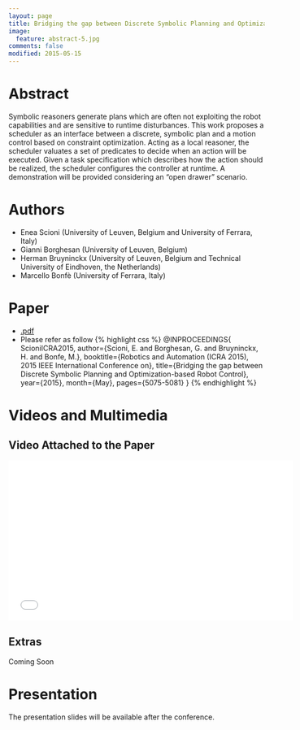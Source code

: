 ```yaml
---
layout: page
title: Bridging the gap between Discrete Symbolic Planning and Optimization-based Robot Control
image:
  feature: abstract-5.jpg
comments: false
modified: 2015-05-15
---
```


# Abstract

Symbolic reasoners generate plans which are often
not exploiting the robot capabilities and are sensitive to runtime
disturbances. This work proposes a scheduler as an interface
between a discrete, symbolic plan and a motion control based
on constraint optimization. Acting as a local reasoner, the
scheduler valuates a set of predicates to decide when an action
will be executed. Given a task specification which describes
how the action should be realized, the scheduler configures
the controller at runtime. A demonstration will be provided
considering an “open drawer” scenario.

# Authors

  * Enea Scioni (University of Leuven, Belgium and University of Ferrara, Italy)
  * Gianni Borghesan (University of Leuven, Belgium)
  * Herman Bruyninckx (University of Leuven, Belgium and Technical University of Eindhoven, the Netherlands)
  * Marcello Bonfè (University of Ferrara, Italy)

  
# Paper

  * [.pdf](http://people.mech.kuleuven.be/~u0072295/papers/Scioni_icra2015.pdf)
  * Please refer as follow
{% highlight css %}
@INPROCEEDINGS{
  ScioniICRA2015,
  author={Scioni, E. and Borghesan, G. and
    Bruyninckx, H. and Bonfe, M.},
  booktitle={Robotics and Automation (ICRA 2015),
    2015 IEEE International Conference on},
  title={Bridging the gap between Discrete Symbolic Planning 
      and Optimization-based Robot Control},
  year={2015},
  month={May},
  pages={5075-5081}
}
{% endhighlight %}

# Videos and Multimedia

## Video Attached to the Paper
<iframe width="560" height="315" src="//www.youtube.com/embed/NzSLYboz2Os" frameborder="0"> </iframe>

## Extras

Coming Soon

# Presentation

The presentation slides will be available after the conference.

